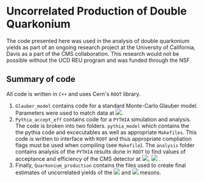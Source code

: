 # Uncorrelated Production of Double Quarkonium

The code presented here was used in the analysis of double quarkonium yields as part of an ongoing research project at the University of California, Davis as a part of the CMS collaboration. This research would not be possible without the UCD REU program and was funded through the NSF. 

## Summary of code

All code is written in `C++` and uses Cern's `ROOT` library. 

1. `Glauber_model` contains code for a standard Monte-Carlo Glauber model. Parameters were used to match data at <img src="https://render.githubusercontent.com/render/math?math=\sqrt{s} = 5.02 TeV">. 
2. `Pythia_accept_eff` contains code for a `PYTHIA` simulation and analysis. The code is broken into two folders. `pythia_model` which contains the the pythia code and excecutables as well as appropriate `Makefiles`. This code is written to interface with `ROOT` and thus appropriate compliation flags must be used when compiling (see `Makefile`). The `analysis` folder contains analysis of the `PYTHIA` results done in `ROOT` to find values of acceptance and efficiency of the CMS detector at <img src="https://render.githubusercontent.com/render/math?math=\sqrt{s} = 5.02 TeV">, <img src="https://render.githubusercontent.com/render/math?math=\mathcal{L}_{int} = 1.7 nb^{-1}"> . 
3. Finally, `Quarkonium_production` contains the files used to create final estimates of uncorrelated yields of the <img src="https://render.githubusercontent.com/render/math?math=\Upsilon"> and <img src="https://render.githubusercontent.com/render/math?math=J/\psi"> mesons.
